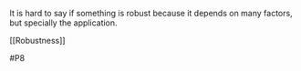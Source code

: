 It is hard to say if something is robust because it depends on many factors, but specially the application.

[[Robustness]]

#P8 